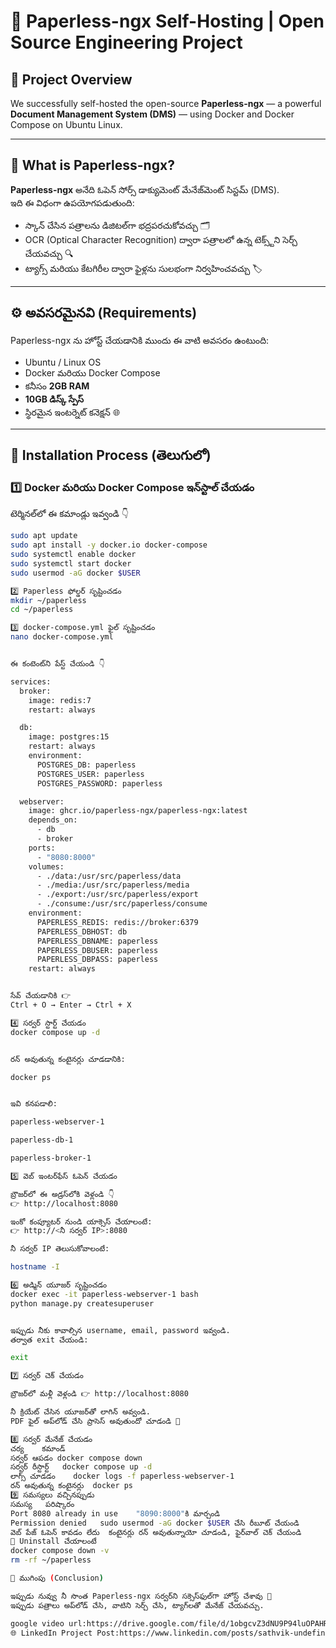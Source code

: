 # 🚀 Paperless-ngx Self-Hosting | Open Source Engineering Project

## 🧩 Project Overview
We successfully self-hosted the open-source **Paperless-ngx** — a powerful **Document Management System (DMS)** — using Docker and Docker Compose on Ubuntu Linux.

---

## 📁 What is Paperless-ngx?
**Paperless-ngx** అనేది ఓపెన్ సోర్స్ డాక్యుమెంట్ మేనేజ్‌మెంట్ సిస్టమ్ (DMS).  
ఇది ఈ విధంగా ఉపయోగపడుతుంది:

- స్కాన్ చేసిన పత్రాలను డిజిటల్‌గా భద్రపరచుకోవచ్చు 🗂️  
- OCR (Optical Character Recognition) ద్వారా పత్రాలలో ఉన్న టెక్స్ట్‌ని సెర్చ్ చేయవచ్చు 🔍  
- ట్యాగ్స్ మరియు కేటగిరీల ద్వారా ఫైళ్లను సులభంగా నిర్వహించవచ్చు 🏷️  

---

## ⚙️ అవసరమైనవి (Requirements)
Paperless-ngx ను హోస్ట్ చేయడానికి ముందు ఈ వాటి అవసరం ఉంటుంది:

- Ubuntu / Linux OS  
- Docker మరియు Docker Compose  
- కనీసం **2GB RAM**  
- **10GB డిస్క్ స్పేస్**  
- స్థిరమైన ఇంటర్నెట్ కనెక్షన్ 🌐  

---

## 🧠 Installation Process (తెలుగులో)

### 1️⃣ Docker మరియు Docker Compose ఇన్‌స్టాల్ చేయడం
టెర్మినల్‌లో ఈ కమాండ్లు ఇవ్వండి 👇  
```bash
sudo apt update
sudo apt install -y docker.io docker-compose
sudo systemctl enable docker
sudo systemctl start docker
sudo usermod -aG docker $USER

2️⃣ Paperless ఫోల్డర్ సృష్టించడం
mkdir ~/paperless
cd ~/paperless

3️⃣ docker-compose.yml ఫైల్ సృష్టించడం
nano docker-compose.yml


ఈ కంటెంట్‌ని పేస్ట్ చేయండి 👇

services:
  broker:
    image: redis:7
    restart: always

  db:
    image: postgres:15
    restart: always
    environment:
      POSTGRES_DB: paperless
      POSTGRES_USER: paperless
      POSTGRES_PASSWORD: paperless

  webserver:
    image: ghcr.io/paperless-ngx/paperless-ngx:latest
    depends_on:
      - db
      - broker
    ports:
      - "8080:8000"
    volumes:
      - ./data:/usr/src/paperless/data
      - ./media:/usr/src/paperless/media
      - ./export:/usr/src/paperless/export
      - ./consume:/usr/src/paperless/consume
    environment:
      PAPERLESS_REDIS: redis://broker:6379
      PAPERLESS_DBHOST: db
      PAPERLESS_DBNAME: paperless
      PAPERLESS_DBUSER: paperless
      PAPERLESS_DBPASS: paperless
    restart: always


సేవ్ చేయడానికి 👉
Ctrl + O → Enter → Ctrl + X

4️⃣ సర్వర్ స్టార్ట్ చేయడం
docker compose up -d


రన్ అవుతున్న కంటైనర్లు చూడడానికి:

docker ps


ఇవి కనపడాలి:

paperless-webserver-1

paperless-db-1

paperless-broker-1

5️⃣ వెబ్ ఇంటర్‌ఫేస్ ఓపెన్ చేయడం

బ్రౌజర్‌లో ఈ అడ్రస్‌లోకి వెళ్లండి 👇
👉 http://localhost:8080

ఇంకో కంప్యూటర్‌ నుండి యాక్సెస్ చేయాలంటే:
👉 http://<నీ సర్వర్ IP>:8080

నీ సర్వర్ IP తెలుసుకోవాలంటే:

hostname -I

6️⃣ అడ్మిన్ యూజర్ సృష్టించడం
docker exec -it paperless-webserver-1 bash
python manage.py createsuperuser


ఇప్పుడు నీకు కావాల్సిన username, email, password ఇవ్వండి.
తర్వాత exit చేయండి:

exit

7️⃣ సర్వర్ చెక్ చేయడం

బ్రౌజర్‌లో మళ్లీ వెళ్లండి 👉 http://localhost:8080

నీ క్రియేట్ చేసిన యూజర్‌తో లాగిన్ అవ్వండి.
PDF ఫైల్ అప్‌లోడ్ చేసి ప్రాసెస్ అవుతుందో చూడండి 🎉

8️⃣ సర్వర్ మేనేజ్ చేయడం
చర్య	కమాండ్
సర్వర్ ఆపడం	docker compose down
సర్వర్ రీస్టార్ట్	docker compose up -d
లాగ్స్ చూడడం	docker logs -f paperless-webserver-1
రన్ అవుతున్న కంటైనర్లు	docker ps
9️⃣ సమస్యలు వచ్చినప్పుడు
సమస్య	పరిష్కారం
Port 8080 already in use	"8090:8000"కి మార్చండి
Permission denied	sudo usermod -aG docker $USER చేసి రీబూట్ చేయండి
వెబ్ పేజ్ ఓపెన్ కావడం లేదు	కంటైనర్లు రన్ అవుతున్నాయో చూడండి, ఫైర్‌వాల్ చెక్ చేయండి
🔄 Uninstall చేయాలంటే
docker compose down -v
rm -rf ~/paperless

🎯 ముగింపు (Conclusion)

ఇప్పుడు నువ్వు నీ సొంత Paperless-ngx సర్వర్‌ని సక్సెస్‌ఫుల్‌గా హోస్ట్ చేశావు 🎉
ఇప్పుడు పత్రాలు అప్‌లోడ్ చేసి, వాటిని సెర్చ్ చేసి, ట్యాగ్‌లతో మేనేజ్ చేయవచ్చు.

google video url:https://drive.google.com/file/d/1obgcvZ3dNU9P94luOPAHRgqOkqZWCkWK/view?usp=drivesdk
🌐 LinkedIn Project Post:https://www.linkedin.com/posts/sathvik-undefined-a55b50337_opensource-paperlessngx-selfhosting-activity-7390424675287191552-fpZC?utm_source=share&utm_medium=member_android&rcm=ACoAAFS1juEBr6lA7PBEe4bgQVHlgrMa38PTi9I
